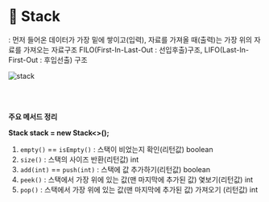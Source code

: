 # **🎱 Stack**

: 먼저 들어온 데이터가 가장 밑에 쌓이고(입력), 자료를 가져올 때(출력)는 가장 위의 자료를 가져오는 자료구조
 FILO(First-In-Last-Out : 선입후출)구조, LIFO(Last-In-First-Out : 후입선출) 구조
 
![stack](https://user-images.githubusercontent.com/69749222/127881494-713949da-1a17-45bc-b4b6-b477f1220c86.png)

<br>
<br>

**주요 메서드 정리**

**Stack<Integer> stack = new Stack<>();**

1. `empty()` == `isEmpty()` : 스택이 비었는지 확인(리턴값) boolean
2. `size()` : 스택의 사이즈 반환(리턴값) int
3. `add(int)` == `push(int)` : 스택에 값 추가하기(리턴값) boolean
5. `peek()` :  스택에서 가장 위에 있는 값(맨 마지막에 추가된 값) 옃보기(리턴값) int
6. `pop()` :  스택에서 가장 위에 있는 값(맨 마지막에 추가된 값) 가져오기 (리턴값) int
